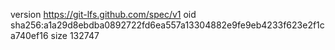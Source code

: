 version https://git-lfs.github.com/spec/v1
oid sha256:a1a29d8ebdba0892722fd6ea557a13304882e9fe9eb4233f623e2f1ca740ef16
size 132747
